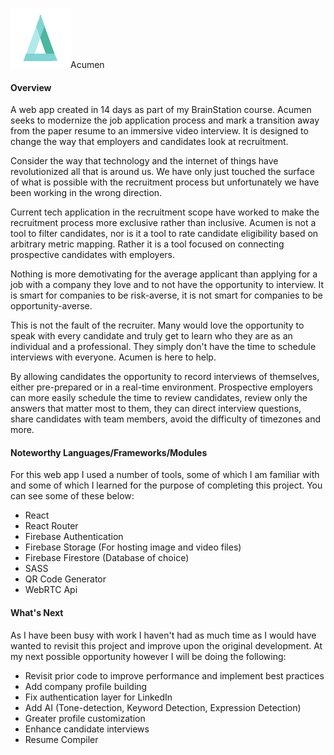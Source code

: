 [![Header](https://github.com/D-Nugent/acumen/blob/eb04b341edb1ad03064f1bb6cdbd6ef983f50ab3/front-end/src/assets/logos/acumenLogoLarge.png "Header")](https://www.acumen-resume.com)Acumen

<h4>Overview</h4>
<p>
A web app created in 14 days as part of my BrainStation course. Acumen seeks to modernize the job application process and mark a transition away from the paper resume to an immersive video interview. It is designed to change the way that employers and candidates look at recruitment.
</p>
<p>
Consider the way that technology and the internet of things have revolutionized all that is around us. We have only just touched the surface of what is possible with the recruitment process but unfortunately we have been working in the wrong direction.
</p>
<p>
Current tech application in the recruitment scope have worked to make the recruitment process more exclusive rather than inclusive. Acumen is not a tool to filter candidates, nor is it a tool to rate candidate eligibility based on arbitrary metric mapping. Rather it is a tool focused on connecting prospective candidates with employers.
</p>
<p>
Nothing is more demotivating for the average applicant than applying for a job with a company they love and to not have the opportunity to interview. It is smart for companies to be risk-averse, it is not smart for companies to be opportunity-averse.
</p>
<p>
This is not the fault of the recruiter. Many would love the opportunity to speak with every candidate and truly get to learn who they are as an individual and a professional. They simply don't have the time to schedule interviews with everyone. Acumen is here to help.
</p>
<p>
By allowing candidates the opportunity to record interviews of themselves, either pre-prepared or in a real-time environment. Prospective employers can more easily schedule the time to review candidates, review only the answers that matter most to them, they can direct interview questions, share candidates with team members, avoid the difficulty of timezones and more.
</p>
<h4>Noteworthy Languages/Frameworks/Modules</h4>
For this web app I used a number of tools, some of which I am familiar with and some of which I learned for the purpose of completing this project. You can see some of these below:
<ul>
  <li>
    React
  </li>
  <li>
    React Router  
  </li>
  <li>
    Firebase Authentication 
  </li>
  <li>
    Firebase Storage (For hosting image and video files)  
  </li>
  <li>
    Firebase Firestore (Database of choice)  
  </li>
  <li>
      SASS
  </li>
  <li>
    QR Code Generator
  </li>
  <li>
    WebRTC Api
  </li>
</ul>
<h4>What's Next</h4>
<p>As I have been busy with work I haven't had as much time as I would have wanted to revisit this project and improve upon the original development. At my next possible opportunity however I will be doing the following: </p>
<ul>
<li>Revisit prior code to improve performance and implement best practices</li>
<li>Add company profile building</li>
<li>Fix authentication layer for LinkedIn</li>
<li>Add AI (Tone-detection, Keyword Detection, Expression Detection)</li>
<li>Greater profile customization</li>
<li>Enhance candidate interviews</li>
<li>Resume Compiler</li>
</ul>
